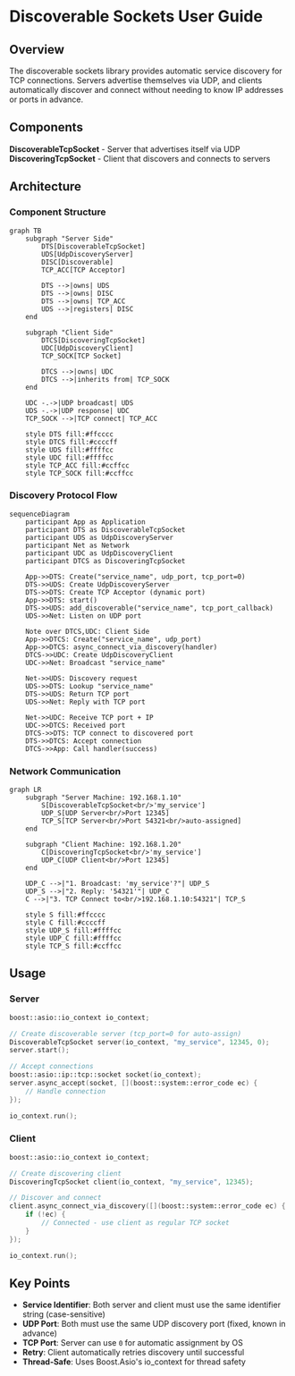 # Discoverable Sockets User Guide

## Overview

The discoverable sockets library provides automatic service discovery for TCP connections. Servers advertise themselves via UDP, and clients automatically discover and connect without needing to know IP addresses or ports in advance.

## Components

**DiscoverableTcpSocket** - Server that advertises itself via UDP  
**DiscoveringTcpSocket** - Client that discovers and connects to servers

## Architecture

### Component Structure

```mermaid
graph TB
    subgraph "Server Side"
        DTS[DiscoverableTcpSocket]
        UDS[UdpDiscoveryServer]
        DISC[Discoverable]
        TCP_ACC[TCP Acceptor]
        
        DTS -->|owns| UDS
        DTS -->|owns| DISC
        DTS -->|owns| TCP_ACC
        UDS -->|registers| DISC
    end
    
    subgraph "Client Side"
        DTCS[DiscoveringTcpSocket]
        UDC[UdpDiscoveryClient]
        TCP_SOCK[TCP Socket]
        
        DTCS -->|owns| UDC
        DTCS -->|inherits from| TCP_SOCK
    end
    
    UDC -.->|UDP broadcast| UDS
    UDS -.->|UDP response| UDC
    TCP_SOCK -->|TCP connect| TCP_ACC
    
    style DTS fill:#ffcccc
    style DTCS fill:#ccccff
    style UDS fill:#ffffcc
    style UDC fill:#ffffcc
    style TCP_ACC fill:#ccffcc
    style TCP_SOCK fill:#ccffcc
```

### Discovery Protocol Flow

```mermaid
sequenceDiagram
    participant App as Application
    participant DTS as DiscoverableTcpSocket
    participant UDS as UdpDiscoveryServer
    participant Net as Network
    participant UDC as UdpDiscoveryClient
    participant DTCS as DiscoveringTcpSocket
    
    App->>DTS: Create("service_name", udp_port, tcp_port=0)
    DTS->>UDS: Create UdpDiscoveryServer
    DTS->>DTS: Create TCP Acceptor (dynamic port)
    App->>DTS: start()
    DTS->>UDS: add_discoverable("service_name", tcp_port_callback)
    UDS->>Net: Listen on UDP port
    
    Note over DTCS,UDC: Client Side
    App->>DTCS: Create("service_name", udp_port)
    App->>DTCS: async_connect_via_discovery(handler)
    DTCS->>UDC: Create UdpDiscoveryClient
    UDC->>Net: Broadcast "service_name"
    
    Net->>UDS: Discovery request
    UDS->>DTS: Lookup "service_name"
    DTS->>UDS: Return TCP port
    UDS->>Net: Reply with TCP port
    
    Net->>UDC: Receive TCP port + IP
    UDC->>DTCS: Received port
    DTCS->>DTS: TCP connect to discovered port
    DTS->>DTCS: Accept connection
    DTCS->>App: Call handler(success)
```

### Network Communication

```mermaid
graph LR
    subgraph "Server Machine: 192.168.1.10"
        S[DiscoverableTcpSocket<br/>'my_service']
        UDP_S[UDP Server<br/>Port 12345]
        TCP_S[TCP Server<br/>Port 54321<br/>auto-assigned]
    end
    
    subgraph "Client Machine: 192.168.1.20"
        C[DiscoveringTcpSocket<br/>'my_service']
        UDP_C[UDP Client<br/>Port 12345]
    end
    
    UDP_C -->|"1. Broadcast: 'my_service'?"| UDP_S
    UDP_S -->|"2. Reply: '54321'"| UDP_C
    C -->|"3. TCP Connect to<br/>192.168.1.10:54321"| TCP_S
    
    style S fill:#ffcccc
    style C fill:#ccccff
    style UDP_S fill:#ffffcc
    style UDP_C fill:#ffffcc
    style TCP_S fill:#ccffcc
```

## Usage

### Server

```cpp
boost::asio::io_context io_context;

// Create discoverable server (tcp_port=0 for auto-assign)
DiscoverableTcpSocket server(io_context, "my_service", 12345, 0);
server.start();

// Accept connections
boost::asio::ip::tcp::socket socket(io_context);
server.async_accept(socket, [](boost::system::error_code ec) {
    // Handle connection
});

io_context.run();
```

### Client

```cpp
boost::asio::io_context io_context;

// Create discovering client
DiscoveringTcpSocket client(io_context, "my_service", 12345);

// Discover and connect
client.async_connect_via_discovery([](boost::system::error_code ec) {
    if (!ec) {
        // Connected - use client as regular TCP socket
    }
});

io_context.run();
```

## Key Points

- **Service Identifier**: Both server and client must use the same identifier string (case-sensitive)
- **UDP Port**: Both must use the same UDP discovery port (fixed, known in advance)
- **TCP Port**: Server can use `0` for automatic assignment by OS
- **Retry**: Client automatically retries discovery until successful
- **Thread-Safe**: Uses Boost.Asio's io_context for thread safety
